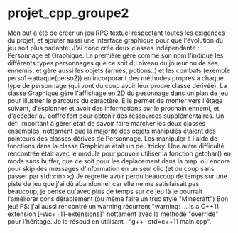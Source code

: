 # projet_cpp_groupe2

Mon but a été de créer un jeu RPG textuel respectant toutes les exigences du projet, et ajouter aussi une interface graphique pour que l'évolution du jeu soit plus parlante.
J'ai donc crée deux classes indépendante : Personnage et Graphique.
La première gère comme son nom l'indique les différents types personnages que ce soit du niveau du joueur ou de ses ennemis, et gère aussi les objets (armes, potions..) et les combats (exemple perso1->attaque(perso2)) en incorporant des méthodes propres à chaque type de personnage (qui vont du coup avoir leur propre classe dérivée).
La classe Graphique gère l'affichage en 2D du pesonnage dans un plan de jeu pour illustrer le parcours du caractère. Elle permet de monter vers l'étage suivant, d'espionner et avoir des informations sur le prochain ennemi, et d'accéder au coffre fort pour obtenir des ressources supplémentaires.
Un défi important à gérer était de savoir faire marcher les deux classes ensembles, nottament que la majorité des objets manipulés étaient des pointeurs des classes dérivés de Personnage. Les manipuler à l'aide de fonctions dans la classe Graphique était un peu tricky.
Une autre difficulté rencontrée était avec le module <termios> pour pouvoir utiliser la fonction getchar() en mode sans buffer, que ce soit pour les deplacement dans la map, ou encore pour skip des messages d'information en un seul clic (et du coup sans passer par std::cin>>;)
Je regrette avoir perdu beaucoup de temps sur une piste de jeu que j'ai dû abandonner car elle ne me satisfaisait pas beaucoup, je pense qu'avec plus de temps sur ce jeu là je pourrait l'améliorer considérablement (ou même faire un truc style "Minecraft")
Bon jeu!
PS: j'ai aussi rencontré un warning récurrent "warning: ... is a C++11 extension [-Wc++11-extensions]" nottament avec la méthode "override" pour l'héritage. Je le résoud en utilisant : "g++ -std=c++11 main.cpp".

